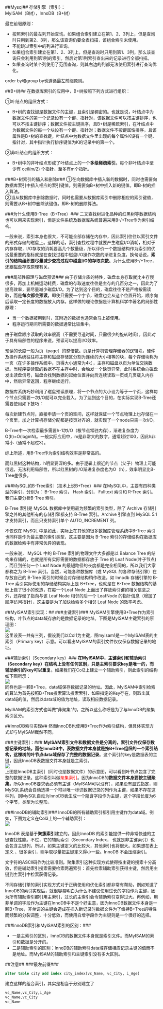 ##Mysql##
存储引擎（索引）：  
MyISAM（B树），InnoDB（B+树）

最左前缀原则：

- 按照索引的最左列开始查询。如果组合索引建立在第1、2、3列上，但是查询时只用到第2、3列，那么该查询仍要全表扫描，该组合索引未使用。
- 不能跳过索引中的列进行查询。
 - 如果组合索引建立在第1、2、3列上，但是查询时只用到第1、3列，那么该查询只会利用到第1列的索引，然后对第1列索引查出来的记录进行全部扫描。
 - 如果查询时某个列使用了范围查询，则其右边的列都无法使用索引进行查询优化。

order by和group by也遵循最左前缀原则。

##B+树##
在数据库索引的应用中，B+树按照下列方式进行组织：

①叶结点的组织方式：

- B+树的查找键是数据文件的主键，且索引是稠密的。也就是说，叶结点中为数据文件的第一个记录设有一个键、指针对，该数据文件可以按主键排序，也可以不按主键排序；数据文件按主键排序，且B+树是稀疏索引，在叶结点中为数据文件的每一个块设有一个键、指针对；数据文件不按键属性排序，且该属性是B+树的查找键，叶结点中为数据文件里出现的每个属性K设有一个键、指针对，其中指针执行排序键值为K的记录中的第一个。

②非叶结点的组织方式：

- B+树中的非叶结点形成了叶结点上的一个**多级稀疏索引**。每个非叶结点中至少有 ceil(m/2) 个指针，至多有m个指针。

###B+树索引的插入和删除###
①在向数据库中插入新的数据时，同时也需要向数据库索引中插入相应的索引键值，则需要向B+树中插入新的键值。即B-树的插入算法。  
②当从数据库中删除数据时，同时也需要从数据库索引中删除相应的索引键值，则需要从B+树中删除该键值。即B-树的删除算法。

###为什么使用B-Tree（B+Tree）###
二叉查找树进化品种的红黑树等数据结构也可以用来实现索引，但是文件系统及数据库系统普遍采用B-/+Tree作为索引结构。

一般来说，索引本身也很大，不可能全部存储在内存中，因此索引往往以索引文件的形式存储的磁盘上。这样的话，索引查找过程中就要产生磁盘I/O消耗，相对于内存存取，I/O存取的消耗要高几个数量级，所以评价一个数据结构作为索引的优劣最重要的指标就是在查找过程中磁盘I/O操作次数的渐进复杂度。换句话说，**索引的结构组织要尽量减少查找过程中磁盘I/O的存取次数**。为什么使用B-/+Tree，还跟磁盘存取原理有关。

###局部性原理与磁盘预读###
由于存储介质的特性，磁盘本身存取就比主存慢很多，再加上机械运动耗费，磁盘的存取速度往往是主存的几百分之一，因此为了提高效率，要尽量减少磁盘I/O。为了达到这个目的，磁盘往往不是严格按需读取，而是**每次都会预读**，即使只需要一个字节，磁盘也会从这个位置开始，顺序向后读取一定长度的数据放入内存。这样做的理论依据是计算机科学中著名的局部性原理：

- 当一个数据被用到时，其附近的数据也通常会马上被使用。
- 程序运行期间所需要的数据通常比较集中。

由于磁盘顺序读取的效率很高（不需要寻道时间，只需很少的旋转时间），因此对于具有局部性的程序来说，预读可以提高I/O效率。

预读的长度一般为页（page）的整倍数。页是计算机管理存储器的逻辑块，硬件及操作系统往往将主存和磁盘存储区分割为连续的大小相等的块，每个存储块称为一页（在许多操作系统中，页得大小通常为4k），主存和磁盘以页为单位交换数据。当程序要读取的数据不在主存中时，会触发一个缺页异常，此时系统会向磁盘发出读盘信号，磁盘会找到数据的起始位置并向后连续读取一页或几页载入内存中，然后异常返回，程序继续运行。

数据库系统巧妙利用了磁盘预读原理，将一个节点的大小设为等于一个页，这样每个节点只需要一次I/O就可以完全载入。为了达到这个目的，在实际实现B-Tree还需要使用如下技巧：

每次新建节点时，直接申请一个页的空间，这样就保证一个节点物理上也存储在一个页里，加之计算机存储分配都是按页对齐的，就实现了一个node只需一次I/O。

B-Tree中一次检索最多需要h-1次I/O（根节点常驻内存），渐进复杂度为O(h)=O(logmN)。一般实际应用中，m是非常大的数字，通常超过100，因此h非常小（通常不超过3）。

综上所述，用B-Tree作为索引结构效率是非常高的。

而红黑树这种结构，h明显要深的多。由于逻辑上很近的节点（父子）物理上可能很远，无法利用局部性，所以红黑树的I/O渐进复杂度也为O（h），效率明显比B-Tree差很多。


###MySQL的B-Tree索引（技术上说B+Tree）###
在MySQL中，主要有四种类型的索引，分别为： B-Tree 索引， Hash 索引， Fulltext 索引和 R-Tree 索引。我们主要分析B-Tree 索引。

B-Tree 索引是 MySQL 数据库中使用最为频繁的索引类型，除了 Archive 存储引擎之外的其他所有的存储引擎都支持 B-Tree 索引。Archive 引擎直到 MySQL 5.1 才支持索引，而且只支持索引单个 AUTO_INCREMENT 列。

不仅仅在 MySQL 中是如此，实际上在其他的很多数据库管理系统中B-Tree 索引也同样是作为最主要的索引类型，这主要是因为 B-Tree 索引的存储结构在数据库的数据检索中有非常优异的表现。

一般来说， MySQL 中的 B-Tree 索引的物理文件大多都是以 Balance Tree 的结构来存储的，也就是所有实际需要的数据都存放于 Tree 的 Leaf Node(叶子节点) ，而且到任何一个 Leaf Node 的最短路径的长度都是完全相同的，所以我们大家都称之为 B-Tree 索引。当然，可能各种数据库（或 MySQL 的各种存储引擎）在存放自己的 B-Tree 索引的时候会对存储结构稍作改造。如 Innodb 存储引擎的 B-Tree 索引实际使用的存储结构实际上是 B+Tree，也就是在 B-Tree 数据结构的基础上做了很小的改造，在每一个Leaf Node 上面出了存放索引键的相关信息之外，还存储了指向与该 Leaf Node 相邻的后一个 LeafNode 的指针信息（增加了顺序访问指针），这主要是为了加快检索多个相邻 Leaf Node 的效率考虑。

##MyISAM索引实现：##
###主键索引###
MyISAM引擎使用B+Tree作为索引结构，叶节点的data域存放的是数据记录的地址。下图是MyISAM主键索引的原理图：  
![](img/localFileServerNode.png)  
这里设表一共有三列，假设我们以Col1为主键，图myisam1是一个MyISAM表的主索引（Primary key）示意。可以看出MyISAM的索引文件仅仅保存数据记录的地址。

###辅助索引（Secondary key）###
**在MyISAM中，主键索引和辅助索引（Secondary key）在结构上没有任何区别，只是主索引要求key是唯一的，而辅助索引的key可以重复**。如果我们在Col2上建立一个辅助索引，则此索引的结构如下图所示：  
![](img/1343757949_9784.png)  
同样也是一颗B+Tree，data域保存数据记录的地址。因此，MyISAM中索引检索的算法为首先按照B+Tree搜索算法搜索索引，如果指定的Key存在，则取出其data域的值，然后以data域的值为地址，读取相应数据记录。  

MyISAM的索引方式也叫做“非聚集”的，之所以这么称呼是为了与InnoDB的聚集索引区分。

##InnoDB索引实现##
然而InnoDB也使用B+Tree作为索引结构，但具体实现方式却与MyISAM截然不同。

###主键索引：###
**MyISAM索引文件和数据文件是分离的，索引文件仅保存数据记录的地址。而在InnoDB中，表数据文件本身就是按B+Tree组织的一个索引结构，这棵树的叶节点data域保存了完整的数据记录**。这个索引的key是数据表的主键，因此InnoDB表数据文件本身就是主索引。  
![](img/1343758042_8526.png)  
上图是InnoDB主索引（同时也是数据文件）的示意图，可以看到叶节点包含了完整的数据记录。这种索引叫做<font color="red">聚集索引</font>。因为InnoDB的**数据文件本身要按主键聚集**，所以InnoDB要求表必须有主键（MyISAM可以没有），如果没有显式指定，则MySQL系统会自动选择一个可以唯一标识数据记录的列作为主键，如果不存在这种列，则MySQL自动为InnoDB表生成一个隐含字段作为主键，这个字段长度为6个字节，类型为长整形。

###InnoDB的辅助索引###
InnoDB的所有辅助索引都引用主键作为data域。例如，下图为定义在Col3上的一个辅助索引：  
![](img/1343758434_9462.png)  

InnoDB 表是基于**聚簇索引**建立的。因此InnoDB 的索引能提供一种非常快速的主键查找性能。不过，它的辅助索引（Secondary Index， 也就是非主键索引）也会包含主键列，所以，如果主键定义的比较大，其他索引也将很大。如果想在表上定义 、很多索引，则争取尽量把主键定义得小一些。InnoDB 不会压缩索引。

文字符的ASCII码作为比较准则。聚集索引这种实现方式使得按主键的搜索十分高效，但是辅助索引搜索需要检索两遍索引：首先检索辅助索引获得主键，然后用主键到主索引中检索获得记录。

不同存储引擎的索引实现方式对于正确使用和优化索引都非常有帮助，例如知道了InnoDB的索引实现后，就很容易明白为什么不建议使用过长的字段作为主键，因为所有辅助索引都引用主索引，过长的主索引会令辅助索引变得过大。再例如，用非单调的字段作为主键在InnoDB中不是个好主意，因为InnoDB数据文件本身是一颗B+Tree，非单调的主键会造成在插入新记录时数据文件为了维持B+Tree的特性而频繁的分裂调整，十分低效，而使用自增字段作为主键则是一个很好的选择。

###InnoDB索引和MyISAM索引的区别：###
- 一是主索引的区别，InnoDB的数据文件本身就是索引文件。而MyISAM的索引和数据是分开的。
- 二是辅助索引的区别：InnoDB的辅助索引data域存储相应记录主键的值而不是地址。而MyISAM的辅助索引和主键索引没有多大区别。

##注意##
###最左前缀###
```sql
alter table city add index city_index(vc_Name, vc_City, i_Age)
```

建立这样的组合索引，其实是相当于分别建立了

```sql
vc_Name,vc_City,i_Age  
vc_Name,vc_City  
vc_Name 
```
